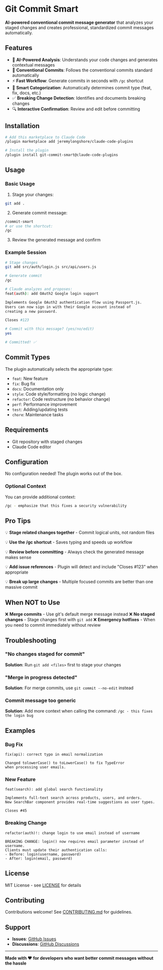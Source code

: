 # Git Commit Smart

**AI-powered conventional commit message generator** that analyzes your staged changes and creates professional, standardized commit messages automatically.

## Features

- 🤖 **AI-Powered Analysis**: Understands your code changes and generates contextual messages
- 📝 **Conventional Commits**: Follows the conventional commits standard automatically
- ⚡ **Fast Workflow**: Generate commits in seconds with `/gc` shortcut
- 🎯 **Smart Categorization**: Automatically determines commit type (feat, fix, docs, etc.)
- ✅ **Breaking Change Detection**: Identifies and documents breaking changes
- 🔍 **Interactive Confirmation**: Review and edit before committing

## Installation

```bash
# Add this marketplace to Claude Code
/plugin marketplace add jeremylongshore/claude-code-plugins

# Install the plugin
/plugin install git-commit-smart@claude-code-plugins
```

## Usage

### Basic Usage

1. Stage your changes:
```bash
git add .
```

2. Generate commit message:
```bash
/commit-smart
# or use the shortcut:
/gc
```

3. Review the generated message and confirm

### Example Session

```bash
# Stage changes
git add src/auth/login.js src/api/users.js

# Generate commit
/gc

# Claude analyzes and proposes:
feat(auth): add OAuth2 Google login support

Implements Google OAuth2 authentication flow using Passport.js.
Users can now sign in with their Google account instead of
creating a new password.

Closes #123

# Commit with this message? (yes/no/edit)
yes

# Committed! ✅
```

## Commit Types

The plugin automatically selects the appropriate type:

- `feat`: New feature
- `fix`: Bug fix
- `docs`: Documentation only
- `style`: Code style/formatting (no logic change)
- `refactor`: Code restructure (no behavior change)
- `perf`: Performance improvement
- `test`: Adding/updating tests
- `chore`: Maintenance tasks

## Requirements

- Git repository with staged changes
- Claude Code editor

## Configuration

No configuration needed! The plugin works out of the box.

### Optional Context

You can provide additional context:
```bash
/gc - emphasize that this fixes a security vulnerability
```

## Pro Tips

💡 **Stage related changes together** - Commit logical units, not random files

💡 **Use the /gc shortcut** - Saves typing and speeds up workflow

💡 **Review before committing** - Always check the generated message makes sense

💡 **Add issue references** - Plugin will detect and include "Closes #123" when appropriate

💡 **Break up large changes** - Multiple focused commits are better than one massive commit

## When NOT to Use

❌ **Merge commits** - Use git's default merge message instead
❌ **No staged changes** - Stage changes first with `git add`
❌ **Emergency hotfixes** - When you need to commit immediately without review

## Troubleshooting

### "No changes staged for commit"
**Solution**: Run `git add <files>` first to stage your changes

### "Merge in progress detected"
**Solution**: For merge commits, use `git commit --no-edit` instead

### Commit message too generic
**Solution**: Add more context when calling the command: `/gc - this fixes the login bug`

## Examples

### Bug Fix
```
fix(api): correct typo in email normalization

Changed tolowerCase() to toLowerCase() to fix TypeError
when processing user emails.
```

### New Feature
```
feat(search): add global search functionality

Implements full-text search across products, users, and orders.
New SearchBar component provides real-time suggestions as user types.

Closes #45
```

### Breaking Change
```
refactor(auth)!: change login to use email instead of username

BREAKING CHANGE: login() now requires email parameter instead of username.
Clients must update their authentication calls:
- Before: login(username, password)
- After: login(email, password)
```

## License

MIT License - see [LICENSE](../../../LICENSE) for details

## Contributing

Contributions welcome! See [CONTRIBUTING.md](../../../CONTRIBUTING.md) for guidelines.

## Support

- **Issues**: [GitHub Issues](https://github.com/jeremylongshore/claude-code-plugins/issues)
- **Discussions**: [GitHub Discussions](https://github.com/jeremylongshore/claude-code-plugins/discussions)

---

**Made with ❤️ for developers who want better commit messages without the hassle**
